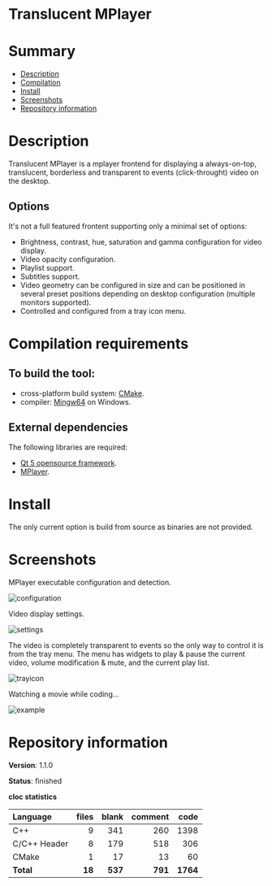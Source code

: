 Translucent MPlayer
===================

# Summary
- [Description](#description)
- [Compilation](#compilation-requirements)
- [Install](#install)
- [Screenshots](#screenshots)
- [Repository information](#repository-information)

# Description
Translucent MPlayer is a mplayer frontend for displaying a always-on-top, translucent, borderless and transparent to events (click-throught) video on the desktop.

## Options
It's not a full featured frontent supporting only a minimal set of options:
* Brightness, contrast, hue, saturation and gamma configuration for video display.
* Video opacity configuration. 
* Playlist support. 
* Subtitles support. 
* Video geometry can be configured in size and can be positioned in several preset positions depending on desktop configuration (multiple monitors supported).
* Controlled and configured from a tray icon menu. 

# Compilation requirements
## To build the tool:
* cross-platform build system: [CMake](http://www.cmake.org/cmake/resources/software.html).
* compiler: [Mingw64](http://sourceforge.net/projects/mingw-w64/) on Windows.

## External dependencies
The following libraries are required:
* [Qt 5 opensource framework](http://www.qt.io/).
* [MPlayer](http://www.mplayerhq.hu/).

# Install
The only current option is build from source as binaries are not provided. 

# Screenshots
MPlayer executable configuration and detection.

![configuration]()

Video display settings. 

![settings]()

The video is completely transparent to events so the only way to control it is from the tray menu. The menu has widgets to play & pause the current video, volume modification & mute, and the current play list. 

![trayicon]()

Watching a movie while coding...

![example]()

# Repository information

**Version**: 1.1.0

**Status**: finished

**cloc statistics**

| Language                     |files          |blank        |comment           |code  |
|:-----------------------------|--------------:|------------:|-----------------:|-----:|
| C++                          |   9           | 341         |   260            | 1398 |
| C/C++ Header                 |   8           | 179         |   518            |  306 |
| CMake                        |   1           |  17         |    13            |   60 |
| **Total**                    | **18**        | **537**     | **791**          | **1764** |
